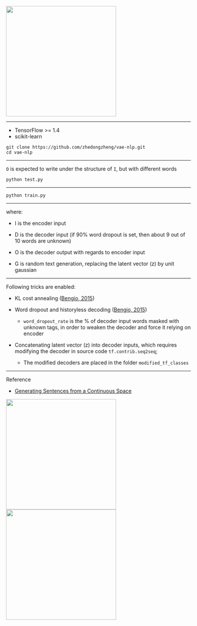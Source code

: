 <img src="https://github.com/zhedongzheng/finch/blob/master/assets/vrae_motivation.png" height='300'>

---
* TensorFlow >= 1.4
* scikit-learn
```
git clone https://github.com/zhedongzheng/vae-nlp.git
cd vae-nlp
```
---
```O``` is expected to write under the structure of ```I```, but with different words

``` python test.py ``` 

---
``` python train.py ```

---
where:
* I is the encoder input

* D is the decoder input (if 90% word dropout is set, then about 9 out of 10 words are unknown)

* O is the decoder output with regards to encoder input

* G is random text generation, replacing the latent vector (z) by unit gaussian
---
Following tricks are enabled:
* KL cost annealing ([Bengio, 2015](https://arxiv.org/abs/1511.06349))

* Word dropout and historyless decoding ([Bengio, 2015](https://arxiv.org/abs/1511.06349))
    * ```word_dropout_rate``` is the % of decoder input words masked with unknown tags, in order to weaken the decoder and force it relying on encoder

* Concatenating latent vector (z) into decoder inputs, which requires modifying the decoder in source code ```tf.contrib.seq2seq```;
    * The modified decoders are placed in the folder ``` modified_tf_classes ```
---
Reference
* [Generating Sentences from a Continuous Space](https://arxiv.org/abs/1511.06349)

<img src="https://github.com/zhedongzheng/finch/blob/master/assets/vrae_struct.jpg" height='300'>

<img src="https://github.com/zhedongzheng/finch/blob/master/assets/vrae.png" height="300">
